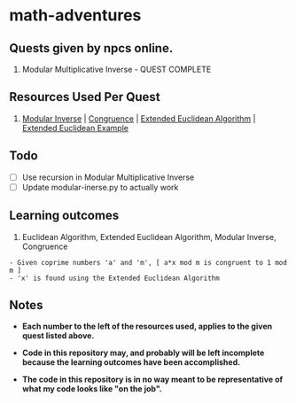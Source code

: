 # math-adventures
## Quests given by npcs online.
 1. Modular Multiplicative Inverse - QUEST COMPLETE


## Resources Used Per Quest
 1. [Modular Inverse](https://cp-algorithms.com/algebra/module-inverse.html#:~:text=Practice%20Problems-,Definition,x%20simply%20with%20a%E2%88%921.) | [Congruence](https://mathworld.wolfram.com/Congruence.html#:~:text=If%20two%20numbers%20and%20have,modulo%20%22%20is%20written%20mathematically%20as) | [Extended Euclidean Algorithm](https://en.wikipedia.org/wiki/Extended_Euclidean_algorithm) | [Extended Euclidean Example](https://www.youtube.com/watch?v=6KmhCKxFWOs)

## Todo
 - [ ] Use recursion in Modular Multiplicative Inverse
 - [ ] Update modular-inerse.py to actually work

## Learning outcomes
 1. Euclidean Algorithm, Extended Euclidean Algorithm, Modular Inverse, Congruence
   ```
   - Given coprime numbers 'a' and 'm', [ a*x mod m is congruent to 1 mod m ]
   - 'x' is found using the Extended Euclidean Algorithm
   ```

## Notes
- **Each number to the left of the resources used, applies to the given quest listed above.**

- **Code in this repository may, and probably will be left incomplete because the learning outcomes have been accomplished.**

- **The code in this repository is in no way meant to be representative of what my code looks like "on the job".**
